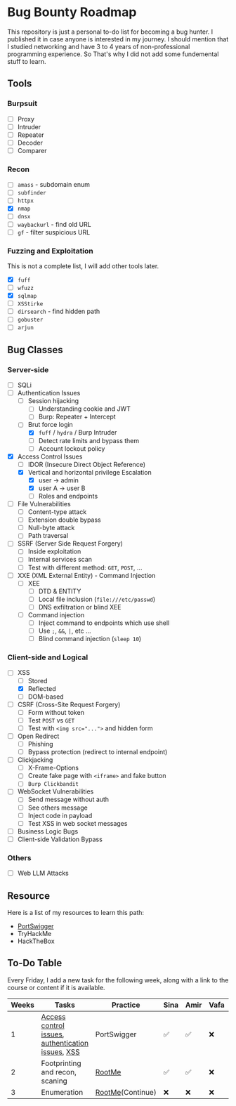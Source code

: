 # Bug Bounty Roadmap
This repository is just a personal to-do list for becoming a bug hunter. I published it in case anyone is interested in my journey. I should mention that I studied networking and have 3 to 4 years of non-professional programming experience. So That's why I did not add some fundemental stuff to learn.

## Tools
### Burpsuit
- [ ] Proxy
- [ ] Intruder
- [ ] Repeater
- [ ] Decoder
- [ ] Comparer

### Recon
- [ ] `amass` - subdomain enum
- [ ] `subfinder`
- [ ] `httpx`
- [x] `nmap`
- [ ] `dnsx`
- [ ] `waybackurl` - find old URL
- [ ] `gf` - filter suspicious URL

### Fuzzing and Exploitation
This is not a complete list, I will add other tools later.
- [x] `fuff`
- [ ] `wfuzz`
- [x] `sqlmap`
- [ ] `XSStirke`
- [ ] `dirsearch` - find hidden path
- [ ] `gobuster`
- [ ] `arjun`

## ‌Bug Classes
### Server-side
- [ ] SQLi
- [ ] Authentication Issues
	- [ ] Session hijacking
		- [ ] Understanding cookie and JWT
		- [ ] Burp: Repeater + Intercept
	- [ ] Brut force login
		- [x] `fuff` / `hydra` / Burp Intruder
		- [ ] Detect rate limits and bypass them
		- [ ] Account lockout policy
- [x] Access Control Issues
	- [ ] IDOR (Insecure Direct Object Reference)
	- [x] Vertical and horizontal privilege Escalation 
		- [x] user -> admin
		- [x] user A -> user B
		- [ ] Roles and endpoints
- [ ] File Vulnerabilities
	- [ ] Content-type attack
	- [ ] Extension double bypass
	- [ ] Null-byte attack
	- [ ] Path traversal
- [ ] SSRF (Server Side Request Forgery)
	- [ ] Inside exploitation
	- [ ] Internal services scan
	- [ ] Test with different method: `GET`, `POST`, ...
- [ ] XXE (XML External Entity) - Command Injection
	- [ ] XEE
		- [ ] DTD & ENTITY
		- [ ] Local file inclusion (`file:///etc/passwd`)
		- [ ] DNS exfiltration or blind XEE
	- [ ] Command injection
		- [ ] Inject command to endpoints which use shell
		- [ ] Use `;`, `&&`, `|`, etc ...
		- [ ] Blind command injection (`sleep 10`)

### Client-side and Logical
- [ ] XSS
	- [ ] Stored
	- [x] Reflected
	- [ ] DOM-based
- [ ] CSRF (Cross-Site Request Forgery)
	- [ ] Form without token
	- [ ] Test `POST` vs `GET`
	- [ ] Test with `<img src="...">` and hidden form
- [ ] Open Redirect
	- [ ] Phishing 
	- [ ] Bypass protection (redirect to internal endpoint)
- [ ] Clickjacking
	- [ ] X-Frame-Options
	- [ ] Create fake page with `<iframe>` and fake button
	- [ ] `Burp Clickbandit`
- [ ] WebSocket Vulnerabilities
	- [ ] Send message without auth
	- [ ] See others message
	- [ ] Inject code in payload
	- [ ] Test XSS in web socket messages
- [ ] Business Logic Bugs
- [ ] Client-side Validation Bypass

### Others
- [ ] Web LLM Attacks

## Resource
Here is a list of my resources to learn this path:
- [PortSwigger](https://portswigger.net/web-security/all-topics)
- TryHackMe
- HackTheBox

## To-Do Table
Every Friday, I add a new task for the following week, along with a link to the course or content if it is available.

| Weeks | Tasks | Practice | Sina | Amir | Vafa | Mmd |
| -------- | -------- | -------- | -------- | -------- | -------- | -------- |
| 1 | [Access control issues](https://portswigger.net/web-security/learning-paths/server-side-vulnerabilities-apprentice/access-control-apprentice/access-control/what-is-access-control), [authentication issues](https://portswigger.net/web-security/learning-paths/authentication-vulnerabilities/what-is-authentication/authentication/what-is-authentication), [XSS](https://portswigger.net/web-security/cross-site-scripting#what-is-cross-site-scripting-xss) | PortSwigger | :white_check_mark: | :white_check_mark: | :x: | :x: |
| 2 | Footprinting and recon, scaning | [RootMe](https://tryhackme.com/room/rrootme) | :white_check_mark: | :white_check_mark: | :x: | :x: |
| 3 | Enumeration | [RootMe](https://tryhackme.com/room/rrootme)(Continue) | :x: | :x: | :x: | :x: |

 

